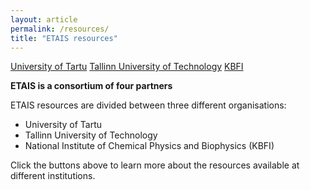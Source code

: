 ```yaml
---
layout: article
permalink: /resources/
title: "ETAIS resources"
---
```


<a href="../resources_ut/" class="btn-info"> University of Tartu</a>
<a href="../resources_ttu/" class="btn-info"> Tallinn University of Technology</a>
<a href="../resources_kbfi/" class="btn-info"> KBFI</a>


**ETAIS is a consortium of four partners**

ETAIS resources are divided between three different organisations:  
- University of Tartu  
- Tallinn University of Technology  
- National Institute of Chemical Physics and Biophysics (KBFI)  

Click the buttons above to learn more about the resources available at different institutions.
